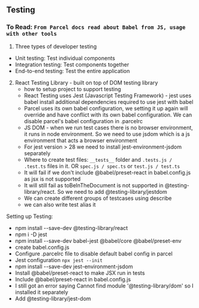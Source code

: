 ## Testing

### To Read: `From Parcel docs read about Babel from JS, usage with other tools`

1. Three types of developer testing

- Unit testing: Test individual components
- Integration testing: Test components together
- End-to-end testing: Test the entire application

2. React Testing Library - built on top of DOM testing library
   - how to setup project to support testing
   - React Testing uses Jest (Javascript Testing Framework) - jest uses babel
     install additional dependencies required to use jest with babel
   - Parcel uses its own babel configuration, we setting it up again will override and have conflict with its own babel configuration. We can disable parcel's babel configuration in .parcelrc
   - JS DOM - when we run test cases there is no browser environment, it runs in node environment. So we need to use jsdom which is a js environment that acts a browser environment
   - For jest version > 28 we need to install jest-environment-jsdom separately
   - Where to create test files: `__tests__` folder and `.tests.js / .test.ts` files in it. OR `spec.js / spec.ts` or `test.js / test.ts`
   - It will fail if we don't include @babel/preset-react in babel.config.js
     as jsx is not supported
   - It will still fail as toBeInTheDocument is not supported in @testing-library/react. So we need to add @testing-library/jestdom
   - We can create different groups of testcases using describe
   - we can also write test alias it

Setting up Testing:

- npm install --save-dev @testing-library/react
- npm i -D jest
- npm install --save-dev babel-jest @babel/core @babel/preset-env
- create babel.config.js
- Configure .parcelrc file to disable default babel config in parcel
- Jest configuration `npx jest --init`
- npm install --save-dev jest-environment-jsdom
- Install @babel/preset-react to make JSX run in tests
- Include @babel/preset-react in babel.config.js
- I still got an error saying Cannot find module '@testing-library/dom' so I installed it separately
- Add @testing-library/jest-dom
